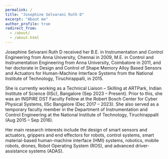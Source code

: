 ```yaml
---
permalink: /
title: "Josephine Selvarani Ruth D"
excerpt: "About me"
author_profile: true
redirect_from: 
  - /about/
  - /about.html
---
```

Josephine Selvarani Ruth D received her B.E. in Instrumentation and Control Engineering from Anna University, Chennai in 2009, M.E. in Control and Instrumentation Engineering from Anna University, Coimbatore in 2011, and her doctorate in Design and Control of Shape Memory Alloy Based Sensors and Actuators for Human-Machine Interface Systems from the National Institute of Technology, Tiruchirappalli, in 2015.

She is currently working as a Technical Liaison – Skilling at ARTPark, Indian Institute of Science (IISc), Bangalore (Sep 2023 – Present). Prior to this, she was an INSPIRE DST Faculty Fellow at the Robert Bosch Center for Cyber Physical Systems, IISc Bangalore (Dec 2017 – 2023). She also served as a temporary faculty member in the Department of Instrumentation and Control Engineering at the National Institute of Technology, Tiruchirappalli (Aug 2015 – Sep 2016).

Her main research interests include the design of smart sensors and actuators, grippers and end effectors for robots, control systems, smart material-based human-machine interface (HMI) systems, robotics, mobile robots, drones, Robot Operating System (ROS), and advanced driver-assistance systems (ADAS).


